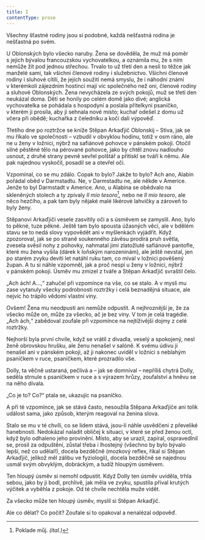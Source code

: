 ```yaml
---
title: I
contentType: prose
---
```


<section>

Všechny šťastné rodiny jsou si podobné, každá nešťastná rodina je nešťastná po svém.

U Oblonských bylo všecko naruby. Žena se dověděla, že muž má poměr s jejich bývalou francouzskou vychovatelkou, a oznámila mu, že s ním nemůže žít pod jednou střechou. Trvalo to už třetí den a nesli to těžce jak manželé sami, tak všichni členové rodiny i služebnictvo. Všichni členové rodiny i sluhové cítili, že jejich soužití nemá smyslu, že i náhodní známí v kterémkoli zájezdním hostinci mají víc společného než oni, členové rodiny a sluhové Oblonských. Žena nevycházela ze svých pokojů, muž se třetí den neukázal doma. Děti se honily po celém domě jako divé; anglická vychovatelka se pohádala s hospodyní a poslala přítelkyni psaníčko, v kterém ji prosila, aby jí sehnala nové místo; kuchař odešel z domu už včera při obědě; kuchařka z čeledníku a kočí dali výpověď.

Třetího dne po roztržce se kníže Stěpan Arkaďjič Oblonskij – Stiva, jak se mu říkalo ve společnosti – vzbudil v obvyklou hodinu, totiž v osm ráno, ale ne u ženy v ložnici, nýbrž na safiánové pohovce v pánském pokoji. Otočil silné pěstěné tělo na pérované pohovce, jako by chtěl znovu nadlouho usnout, z druhé strany pevně sevřel polštář a přitiskl se tváří k němu. Ale pak najednou vyskočil, posadil se a otevřel oči.

Vzpomínal, co se mu zdálo. Copak to bylo? Jakže to bylo? Ach ano, Alabin pořádal oběd v Darmstadtu. Ne, v Darmstadtu ne, ale někde v Americe. Jenže to byl Darmstadt v Americe. Ano, u Alabina se obědvalo na skleněných stolech a ty zpívaly _Il mio tesoro_[^1]_,_ nebo ne _Il mio tesoro_, ale něco hezčího, a pak tam byly nějaké malé likérové lahvičky a zároveň to byly ženy.

Stěpanovi Arkaďjiči vesele zasvítily oči a s úsměvem se zamyslil. Ano, bylo to pěkné, tuze pěkné. Ještě tam bylo spousta úžasných věcí, ale v bdělém stavu se to nedá slovy vypovědět ani v myšlenkách vyjádřit. Když zpozoroval, jak se po straně soukenného závěsu prodírá pruh světla, zvesela svěsil nohy z pohovky, nahmatal jimi zlatožluté safiánové pantofle, které mu žena vyšila (dárek k loňským narozeninám), ale ještě nevstal, jen po starém zvyku devíti let natáhl ruku tam, co míval v ložnici pověšený župan. A tu si náhle vzpomněl, jak a proč nespí u ženy v ložnici, nýbrž v pánském pokoji. Úsměv mu zmizel z tváře a Stěpan Arkaďjič svraštil čelo.

„Ach ách! A…,“ zahučel při vzpomínce na vše, co se stalo. A v mysli mu zase vytanuly všecky podrobnosti roztržky i celá beznadějná situace, ale nejvíc ho trápilo vědomí vlastní viny.

Ovšem! Žena mu neodpustí ani nemůže odpustit. A nejhroznější je, že za všecko může on, může za všecko, ač je bez viny. V tom je celá tragédie. „Ach ách,“ zabědoval zoufale při vzpomínce na nejtíživější dojmy z celé roztržky.

Nejhorší byla první chvíle, když se vrátil z divadla, veselý a spokojený, nesl ženě obrovskou hrušku, ale ženu nenašel v salóně. K svému údivu ji nenašel ani v pánském pokoji, až ji nakonec uviděl v ložnici s neblahým psaníčkem v ruce, psaníčkem, které prozradilo vše.

Dolly, ta věčně ustaraná, pečlivá a – jak se domníval – nepříliš chytrá Dolly, seděla strnule s psaníčkem v ruce a s výrazem hrůzy, zoufalství a hněvu se na něho dívala.

„Co je to? Co?“ ptala se, ukazujíc na psaníčko.

A při té vzpomínce, jak se stává často, nesoužila Stěpana Arkaďjiče ani tolik událost sama, jako způsob, kterým reagoval na ženina slova.

Stalo se mu v té chvíli, co se lidem stává, jsou-li náhle usvědčeni z převeliké hanebnosti. Nedokázal naladit obličej k situaci, v které se před ženou octl, když bylo odhaleno jeho provinění. Místo, aby se urazil, zapíral, ospravedlnil se, prosil za odpuštění, zůstal třeba i lhostejný (všechno by bylo bývalo lepší, než co udělal!), docela bezděčně (mozkový reflex, říkal si Stěpan Arkaďjič, jelikož měl zálibu ve fyziologii), docela bezděčně se najednou usmál svým obvyklým, dobráckým, a tudíž hloupým úsměvem.

Ten hloupý úsměv si nemohl odpustit. Když Dolly ten úsměv uviděla, trhla sebou, jako by ji bodl, prchlivě, jak měla ve zvyku, spustila příval krutých výčitek a vyběhla z pokoje. Od té chvíle nechtěla muže vidět.

Za všecko může ten hloupý úsměv, myslil si Stěpan Arkaďjič.

Ale co dělat? Co počít? Zoufale si to opakoval a nenalézal odpověď.

</section>

<section>

[^1]: Poklade můj. _(ital.)_

</section>

